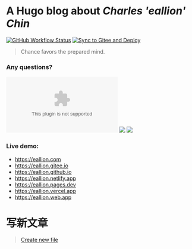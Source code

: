 # A Hugo blog about *Charles 'eallion' Chin*
[![GitHub Workflow Status](https://img.shields.io/github/workflow/status/eallion/eallion.com/build?style=flat)](https://github.com/eallion/eallion.com/actions/workflows/main.yml) [![Sync to Gitee and Deploy](https://github.com/eallion/eallion.github.io/actions/workflows/gitee.yml/badge.svg?branch=main)](https://github.com/eallion/eallion.github.io/actions/workflows/gitee.yml)

> Chance favors the prepared mind.

### Any questions?

[![GitHub issues](https://img.shields.io/github/issues/eallion/eallion.com?logo=GitHub&style=flat)](https://github.com/eallion/eallion.com/issues/new) [![](https://img.shields.io/badge/eallions@gmail.com-4ec100?labelColor=555&logo=gmail&label=Gmail&link=mailto:eallions@gmail.com&logoColor=fff&style=flat)](mailto:eallions@gmail.com) [![](https://img.shields.io/badge/t.me-@eallion-4ec100?labelColor=555&logo=telegram&logoColor=fff&style=flat)](https://t.me/eallion)

### Live demo:
- https://eallion.com  
- https://eallion.gitee.io
- https://eallion.github.io
- https://eallion.netlify.app
- https://eallion.pages.dev
- https://eallion.vercel.app
- https://eallion.web.app

# 写新文章
> [Create new file](https://github.com/eallion/eallion.com/tree/master/content/posts/)
